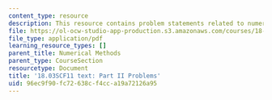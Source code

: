 ```yaml
---
content_type: resource
description: This resource contains problem statements related to numerical methods.
file: https://ol-ocw-studio-app-production.s3.amazonaws.com/courses/18-03sc-differential-equations-fall-2011/96ec9f90fc72638cf4cca19a72126a95_MIT18_03SCF11_ps1_II_s3q.pdf
file_type: application/pdf
learning_resource_types: []
parent_title: Numerical Methods
parent_type: CourseSection
resourcetype: Document
title: '18.03SCF11 text: Part II Problems'
uid: 96ec9f90-fc72-638c-f4cc-a19a72126a95
---
```

